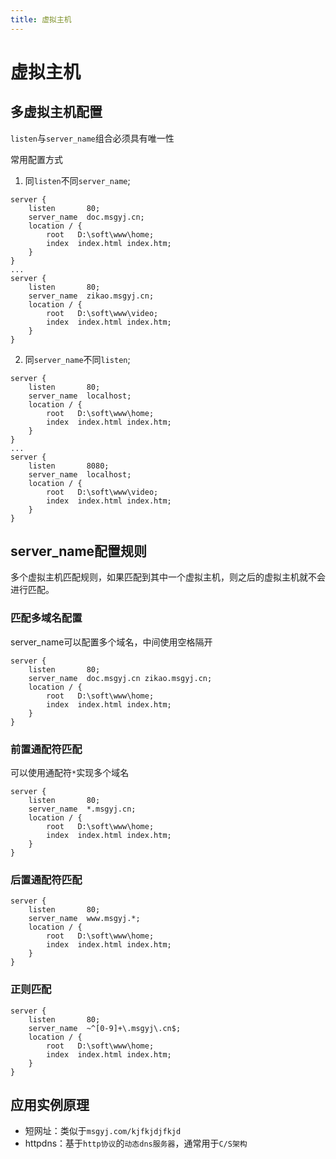 ```yaml
---
title: 虚拟主机
---
```


# 虚拟主机

## 多虚拟主机配置
`listen`与`server_name`组合必须具有唯一性

常用配置方式
1. 同`listen`不同`server_name`;
```nginx
server {
    listen       80;
    server_name  doc.msgyj.cn;
    location / {
        root   D:\soft\www\home;
        index  index.html index.htm;
    }
}
...
server {
    listen       80;
    server_name  zikao.msgyj.cn;
    location / {
        root   D:\soft\www\video;
        index  index.html index.htm;
    }
}
```
2. 同`server_name`不同`listen`;
```nginx
server {
    listen       80;
    server_name  localhost;
    location / {
        root   D:\soft\www\home;
        index  index.html index.htm;
    }
}
...
server {
    listen       8080;
    server_name  localhost;
    location / {
        root   D:\soft\www\video;
        index  index.html index.htm;
    }
}
```

## server_name配置规则
多个虚拟主机匹配规则，如果匹配到其中一个虚拟主机，则之后的虚拟主机就不会进行匹配。

### 匹配多域名配置
server_name可以配置多个域名，中间使用空格隔开
```nginx
server {
    listen       80;
    server_name  doc.msgyj.cn zikao.msgyj.cn;
    location / {
        root   D:\soft\www\home;
        index  index.html index.htm;
    }
}
```

### 前置通配符匹配
可以使用通配符`*`实现多个域名

```nginx
server {
    listen       80;
    server_name  *.msgyj.cn;
    location / {
        root   D:\soft\www\home;
        index  index.html index.htm;
    }
}
```

### 后置通配符匹配

```nginx
server {
    listen       80;
    server_name  www.msgyj.*;
    location / {
        root   D:\soft\www\home;
        index  index.html index.htm;
    }
}
```

### 正则匹配

```nginx
server {
    listen       80;
    server_name  ~^[0-9]+\.msgyj\.cn$;
    location / {
        root   D:\soft\www\home;
        index  index.html index.htm;
    }
}
```

## 应用实例原理 
- 短网址：类似于`msgyj.com/kjfkjdjfkjd`
- httpdns：基于`http协议`的`动态dns服务器`，通常用于`C/S架构`